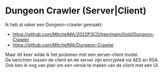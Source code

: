 # Dungeon Crawler (Server|Client)

Ik heb al vaker een Dungeon-crawler gemaakt:
 - https://github.com/MitchelMA/2022P3CS/tree/main/Gold/Dungeon-Crawler
 - https://github.com/MitchelMA/Dungeon-Crawler

Maar dit keer wilde ik het proberen met een server-client model.  
De berichten tussen de client en de server zijn encrypted via AES en RSA.
Ook ben ik nog van plan om een versie te maken van de client met een UI.